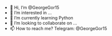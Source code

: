 - 👋 Hi, I’m @GeorgeGor15
- 👀 I’m interested in ...
- 🌱 I’m currently learning Python
- 💞️ I’m looking to collaborate on ...
- 📫 How to reach me? Telegram: @GeorgeGor15

<!---
GeorgeGor15/GeorgeGor15 is a ✨ special ✨ repository because its `README.md` (this file) appears on your GitHub profile.
You can click the Preview link to take a look at your changes.
--->
